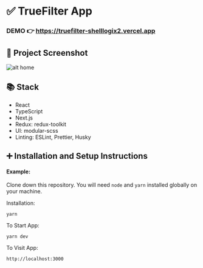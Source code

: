 # ✅ TrueFilter App

### DEMO 👉 https://truefilter-shelllogix2.vercel.app

## 🌄 Project Screenshot

![alt home](https://im2.ezgif.com/tmp/ezgif-2-95796f66ab.png)

## 📚 Stack

- React
- TypeScript
- Next.js
- Redux: redux-toolkit
- UI: modular-scss
- Linting: ESLint, Prettier, Husky

## ➕ Installation and Setup Instructions

#### Example:

Clone down this repository. You will need `node` and `yarn` installed globally on your machine.

Installation:

`yarn`

To Start App:

`yarn dev`

To Visit App:

`http://localhost:3000`
